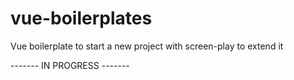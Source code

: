 # vue-boilerplates
Vue boilerplate to start a new project with screen-play to extend it


------- IN PROGRESS -------
